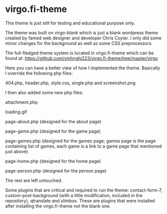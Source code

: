 virgo.fi-theme
==============

This theme is just still for testing and educational purpose only.

The theme was built on virgo-blank which is just a blank wordpress theme created by famed web designer and developer Chris Coyier. I only did some minor changes for the background as well as some CSS preprocessors. 

The full-fledged theme system is located in virgo.fi-theme which can be found at:
https://github.com/vinhnghi223/virgo.fi-theme/tree/master/virgo

Here you can have a better view of how I implemented the theme. Basically I override the following php files:

404.php, header.php, style.css, single.php and screenshot.png

I then also added some new php files:

attachment.php

loading.gif

page-about.php (designed for the about page)

page-game.php (designed for the game page)

page-games.php (designed for the games page; games page is the page containing list of games, each game is a link to a game page that mentioned just above)

page-home.php (designed for the home page)

page-person.php (designed for the person page)

The rest are left untouched.

Some plugins that are critical and required to run the theme: contact-form-7, custom-post-background (with a little modification, included in the repository), qtranslate and slimbox. These are plugins that were installed after installing the virgo.fi-theme not the blank one.

